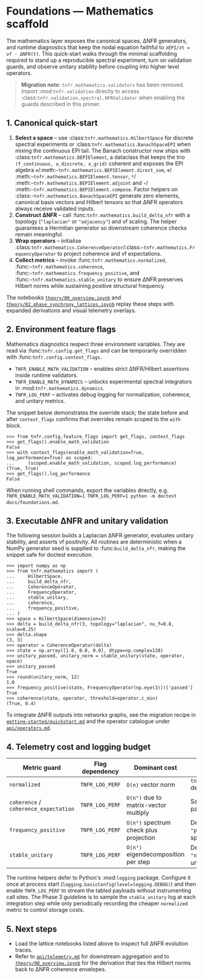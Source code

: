 # Foundations — Mathematics scaffold

The mathematics layer exposes the canonical spaces, ΔNFR generators, and
runtime diagnostics that keep the nodal equation faithful to
``∂EPI/∂t = νf · ΔNFR(t)``.  This quick-start walks through the minimal
scaffolding required to stand up a reproducible spectral experiment, turn on
validation guards, and observe unitary stability before coupling into higher
level operators.

> **Migration note**: ``tnfr.mathematics.validators`` has been removed. Import
> :mod:`tnfr.validation` directly to access
> :class:`tnfr.validation.spectral.NFRValidator` when enabling the guards
> described in this primer.

## 1. Canonical quick-start

1. **Select a space** – use :class:`tnfr.mathematics.HilbertSpace` for discrete
   spectral experiments or :class:`tnfr.mathematics.BanachSpaceEPI` when mixing
   the continuous EPI tail.  The Banach constructor now ships with
   :class:`tnfr.mathematics.BEPIElement`, a dataclass that keeps the trio
   ``(f_continuous, a_discrete, x_grid)`` coherent and exposes the EPI algebra
   ``⊕``/:meth:`~tnfr.mathematics.BEPIElement.direct_sum`, ``⊗``/
   :meth:`~tnfr.mathematics.BEPIElement.tensor`, ``*``/
   :meth:`~tnfr.mathematics.BEPIElement.adjoint` and ``∘``/
   :meth:`~tnfr.mathematics.BEPIElement.compose`.  Factor helpers on
   :class:`~tnfr.mathematics.BanachSpaceEPI` generate zero elements, canonical
   basis vectors and Hilbert tensors so that ΔNFR operators always receive
   validated inputs.
2. **Construct ΔNFR** – call :func:`tnfr.mathematics.build_delta_nfr` with a
   topology (``"laplacian"`` or ``"adjacency"``) and νf scaling.  The helper
   guarantees a Hermitian generator so downstream coherence checks remain
   meaningful.
3. **Wrap operators** – initialise
   :class:`tnfr.mathematics.CoherenceOperator`/:class:`~tnfr.mathematics.FrequencyOperator`
   to project coherence and νf expectations.
4. **Collect metrics** – invoke
   :func:`tnfr.mathematics.normalized`, :func:`~tnfr.mathematics.coherence`,
   :func:`~tnfr.mathematics.frequency_positive`, and
   :func:`~tnfr.mathematics.stable_unitary` to ensure ΔNFR preserves Hilbert
   norms while sustaining positive structural frequency.

The notebooks
[`theory/00_overview.ipynb`](theory/00_overview.ipynb) and
[`theory/02_phase_synchrony_lattices.ipynb`](theory/02_phase_synchrony_lattices.ipynb)
replay these steps with expanded derivations and visual telemetry overlays.

## 2. Environment feature flags

Mathematics diagnostics respect three environment variables.  They are read via
:func:`tnfr.config.get_flags` and can be temporarily overridden with
:func:`tnfr.config.context_flags`.

* ``TNFR_ENABLE_MATH_VALIDATION`` – enables strict ΔNFR/Hilbert assertions
  inside runtime validators.
* ``TNFR_ENABLE_MATH_DYNAMICS`` – unlocks experimental spectral integrators
  in :mod:`tnfr.mathematics.dynamics`.
* ``TNFR_LOG_PERF`` – activates debug logging for normalization, coherence, and
  unitary metrics.

The snippet below demonstrates the override stack; the state before and after
``context_flags`` confirms that overrides remain scoped to the ``with`` block.

```pycon
>>> from tnfr.config.feature_flags import get_flags, context_flags
>>> get_flags().enable_math_validation
False
>>> with context_flags(enable_math_validation=True, log_performance=True) as scoped:
...     (scoped.enable_math_validation, scoped.log_performance)
(True, True)
>>> get_flags().log_performance
False

```

When running shell commands, export the variables directly, e.g.
``TNFR_ENABLE_MATH_VALIDATION=1 TNFR_LOG_PERF=1 python -m doctest docs/foundations.md``.

## 3. Executable ΔNFR and unitary validation

The following session builds a Laplacian ΔNFR generator, evaluates unitary
stability, and asserts νf positivity.  All routines are deterministic when a
NumPy generator seed is supplied to :func:`build_delta_nfr`, making the snippet
safe for doctest execution.

```pycon
>>> import numpy as np
>>> from tnfr.mathematics import (
...     HilbertSpace,
...     build_delta_nfr,
...     CoherenceOperator,
...     FrequencyOperator,
...     stable_unitary,
...     coherence,
...     frequency_positive,
... )
>>> space = HilbertSpace(dimension=3)
>>> delta = build_delta_nfr(3, topology="laplacian", nu_f=0.8, scale=0.25)
>>> delta.shape
(3, 3)
>>> operator = CoherenceOperator(delta)
>>> state = np.array([1.0, 0.0, 0.0], dtype=np.complex128)
>>> unitary_passed, unitary_norm = stable_unitary(state, operator, space)
>>> unitary_passed
True
>>> round(unitary_norm, 12)
1.0
>>> frequency_positive(state, FrequencyOperator(np.eye(3)))['passed']
True
>>> coherence(state, operator, threshold=operator.c_min)
(True, 0.4)

```

To integrate ΔNFR outputs into networkx graphs, see the migration recipe in
[`getting-started/quickstart.md`](getting-started/quickstart.md) and the
operator catalogue under [`api/operators.md`](api/operators.md).

## 4. Telemetry cost and logging budget

| Metric guard | Flag dependency | Dominant cost | Logging channel |
| --- | --- | --- | --- |
| ``normalized`` | ``TNFR_LOG_PERF`` | ``O(n)`` vector norm | ``tnfr.mathematics.runtime`` debug record |
| ``coherence`` / ``coherence_expectation`` | ``TNFR_LOG_PERF`` | ``O(n²)`` due to matrix-vector multiply | Same channel with payload ``{"threshold": …}`` |
| ``frequency_positive`` | ``TNFR_LOG_PERF`` | ``O(n²)`` spectrum check plus projection | Debug message includes ``"projection_passed"`` and spectrum extrema |
| ``stable_unitary`` | ``TNFR_LOG_PERF`` | ``O(n³)`` eigendecomposition per step | Debug payload logs ``"norm_after"`` for ΔNFR unitary audits |

The runtime helpers defer to Python's :mod:`logging` package.  Configure it once
at process start (``logging.basicConfig(level=logging.DEBUG)``) and then enable
``TNFR_LOG_PERF`` to stream the tabled payloads without instrumenting call sites.
The Phase 3 guideline is to sample the ``stable_unitary`` log at each
integration step while only periodically recording the cheaper ``normalized``
metric to control storage costs.

## 5. Next steps

* Load the lattice notebooks listed above to inspect full ΔNFR evolution
  traces.
* Refer to [`api/telemetry.md`](api/telemetry.md) for downstream aggregation and
  to [`theory/00_overview.ipynb`](theory/00_overview.ipynb) for the
  derivation that ties the Hilbert norms back to ΔNFR coherence envelopes.
